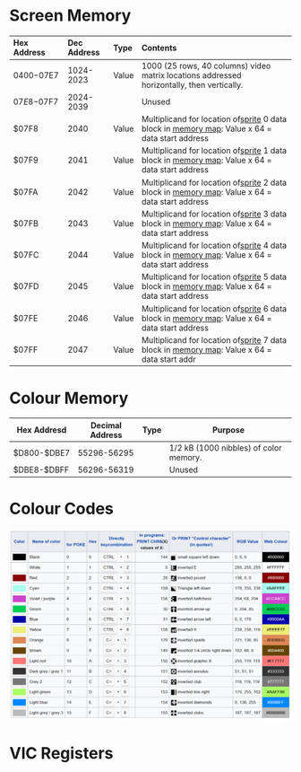 # Screen Memory


| Hex Address | Dec Address | Type  | Contents                                                                                                                                                                                                 |
| :------------ | :------------ | :------ | :--------------------------------------------------------------------------------------------------------------------------------------------------------------------------------------------------------- |
| $0400-$07E7 | 1024-2023   | Value | 1000 (25 rows, 40 columns) video matrix locations addressed horizontally, then vertically.                                                                                                               |
| $07E8-$07F7 | 2024-2039   |       | Unused                                                                                                                                                                                                   |
| $07F8       | 2040        | Value | Multiplicand for location of[sprite](https://www.c64-wiki.com/wiki/Sprite "Sprite") 0 data block in [memory map](https://www.c64-wiki.com/wiki/Memory_Map "Memory Map"): Value x 64 = data start address |
| $07F9       | 2041        | Value | Multiplicand for location of[sprite](https://www.c64-wiki.com/wiki/Sprite "Sprite") 1 data block in [memory map](https://www.c64-wiki.com/wiki/Memory_Map "Memory Map"): Value x 64 = data start address |
| $07FA       | 2042        | Value | Multiplicand for location of[sprite](https://www.c64-wiki.com/wiki/Sprite "Sprite") 2 data block in [memory map](https://www.c64-wiki.com/wiki/Memory_Map "Memory Map"): Value x 64 = data start address |
| $07FB       | 2043        | Value | Multiplicand for location of[sprite](https://www.c64-wiki.com/wiki/Sprite "Sprite") 3 data block in [memory map](https://www.c64-wiki.com/wiki/Memory_Map "Memory Map"): Value x 64 = data start address |
| $07FC       | 2044        | Value | Multiplicand for location of[sprite](https://www.c64-wiki.com/wiki/Sprite "Sprite") 4 data block in [memory map](https://www.c64-wiki.com/wiki/Memory_Map "Memory Map"): Value x 64 = data start address |
| $07FD       | 2045        | Value | Multiplicand for location of[sprite](https://www.c64-wiki.com/wiki/Sprite "Sprite") 5 data block in [memory map](https://www.c64-wiki.com/wiki/Memory_Map "Memory Map"): Value x 64 = data start address |
| $07FE       | 2046        | Value | Multiplicand for location of[sprite](https://www.c64-wiki.com/wiki/Sprite "Sprite") 6 data block in [memory map](https://www.c64-wiki.com/wiki/Memory_Map "Memory Map"): Value x 64 = data start address |
| $07FF       | 2047        | Value | Multiplicand for location of[sprite](https://www.c64-wiki.com/wiki/Sprite "Sprite") 7 data block in [memory map](https://www.c64-wiki.com/wiki/Memory_Map "Memory Map"): Value x 64 = data start addr    |

# Colour Memory


| Hex Addresd  | Decimal Address | Type | Purpose                                |
| -------------- | ----------------- | ------ | ---------------------------------------- |
| \$D800-$DBE7 | 55296-56295     |      | 1/2 kB (1000 nibbles) of color memory. |
| \$DBE8-$DBFF | 56296-56319     |      | Unused                                 |

# Colour Codes

![](assets/20220802_184606_c64_colour_codes.png)

# VIC Registers
